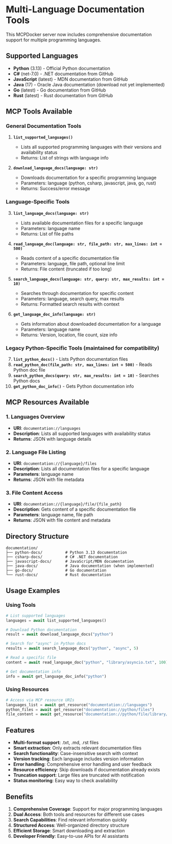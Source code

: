 # Multi-Language Documentation Tools

This MCPDocker server now includes comprehensive documentation support for multiple programming languages.

## Supported Languages

- **Python** (3.13) - Official Python documentation
- **C#** (net-7.0) - .NET documentation from GitHub
- **JavaScript** (latest) - MDN documentation from GitHub
- **Java** (17) - Oracle Java documentation (download not yet implemented)
- **Go** (latest) - Go documentation from GitHub
- **Rust** (latest) - Rust documentation from GitHub

## MCP Tools Available

### General Documentation Tools

1. **`list_supported_languages()`**
   - Lists all supported programming languages with their versions and availability status
   - Returns: List of strings with language info

2. **`download_language_docs(language: str)`**
   - Downloads documentation for a specific programming language
   - Parameters: language (python, csharp, javascript, java, go, rust)
   - Returns: Success/error message

### Language-Specific Tools

3. **`list_language_docs(language: str)`**
   - Lists available documentation files for a specific language
   - Parameters: language name
   - Returns: List of file paths

4. **`read_language_doc(language: str, file_path: str, max_lines: int = 500)`**
   - Reads content of a specific documentation file
   - Parameters: language, file path, optional line limit
   - Returns: File content (truncated if too long)

5. **`search_language_docs(language: str, query: str, max_results: int = 10)`**
   - Searches through documentation for specific content
   - Parameters: language, search query, max results
   - Returns: Formatted search results with context

6. **`get_language_doc_info(language: str)`**
   - Gets information about downloaded documentation for a language
   - Parameters: language name
   - Returns: Version, location, file count, size info

### Legacy Python-Specific Tools (maintained for compatibility)

7. **`list_python_docs()`** - Lists Python documentation files
8. **`read_python_doc(file_path: str, max_lines: int = 500)`** - Reads Python doc file
9. **`search_python_docs(query: str, max_results: int = 10)`** - Searches Python docs
10. **`get_python_doc_info()`** - Gets Python documentation info

## MCP Resources Available

### 1. Languages Overview
- **URI**: `documentation://languages`
- **Description**: Lists all supported languages with availability status
- **Returns**: JSON with language details

### 2. Language File Listing
- **URI**: `documentation://{language}/files`
- **Description**: Lists all documentation files for a specific language
- **Parameters**: language name
- **Returns**: JSON with file metadata

### 3. File Content Access
- **URI**: `documentation://{language}/file/{file_path}`
- **Description**: Gets content of a specific documentation file
- **Parameters**: language name, file path
- **Returns**: JSON with file content and metadata

## Directory Structure

```
documentation/
├── python-docs/          # Python 3.13 documentation
├── csharp-docs/          # C# .NET documentation
├── javascript-docs/      # JavaScript/MDN documentation
├── java-docs/            # Java documentation (when implemented)
├── go-docs/              # Go documentation
└── rust-docs/            # Rust documentation
```

## Usage Examples

### Using Tools
```python
# List supported languages
languages = await list_supported_languages()

# Download Python documentation
result = await download_language_docs("python")

# Search for "async" in Python docs
results = await search_language_docs("python", "async", 5)

# Read a specific file
content = await read_language_doc("python", "library/asyncio.txt", 100)

# Get documentation info
info = await get_language_doc_info("python")
```

### Using Resources
```python
# Access via MCP resource URIs
languages_list = await get_resource("documentation://languages")
python_files = await get_resource("documentation://python/files")
file_content = await get_resource("documentation://python/file/library/asyncio.txt")
```

## Features

- **Multi-format support**: .txt, .md, .rst files
- **Smart extraction**: Only extracts relevant documentation files
- **Search functionality**: Case-insensitive search with context
- **Version tracking**: Each language includes version information
- **Error handling**: Comprehensive error handling and user feedback
- **Resource efficiency**: Skip downloads if documentation already exists
- **Truncation support**: Large files are truncated with notification
- **Status monitoring**: Easy way to check availability

## Benefits

1. **Comprehensive Coverage**: Support for major programming languages
2. **Dual Access**: Both tools and resources for different use cases
3. **Search Capabilities**: Find relevant information quickly
4. **Structured Access**: Well-organized directory structure
5. **Efficient Storage**: Smart downloading and extraction
6. **Developer Friendly**: Easy-to-use APIs for AI assistants